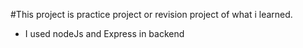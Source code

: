 #This project is practice project or revision project of what i learned.
- I used nodeJs and Express in backend